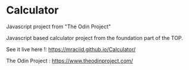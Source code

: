 # Calculator
Javascript project from "The Odin Project"

Javascript based calculator project from the foundation part of the TOP.

See it live here !: https://mraciid.github.io/Calculator/

The Odin Project : https://www.theodinproject.com/